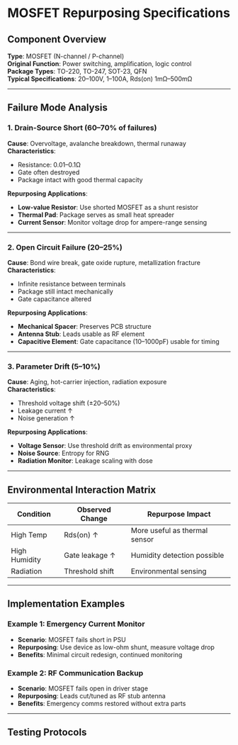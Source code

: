 # MOSFET Repurposing Specifications

## Component Overview
**Type**: MOSFET (N-channel / P-channel)  
**Original Function**: Power switching, amplification, logic control  
**Package Types**: TO-220, TO-247, SOT-23, QFN  
**Typical Specifications**: 20–100V, 1–100A, Rds(on) 1mΩ–500mΩ

---

## Failure Mode Analysis

### 1. Drain-Source Short (60–70% of failures)
**Cause**: Overvoltage, avalanche breakdown, thermal runaway  
**Characteristics**:
- Resistance: 0.01–0.1Ω  
- Gate often destroyed  
- Package intact with good thermal capacity  

**Repurposing Applications**:
- **Low-value Resistor**: Use shorted MOSFET as a shunt resistor  
- **Thermal Pad**: Package serves as small heat spreader  
- **Current Sensor**: Monitor voltage drop for ampere-range sensing  

---

### 2. Open Circuit Failure (20–25%)
**Cause**: Bond wire break, gate oxide rupture, metallization fracture  
**Characteristics**:
- Infinite resistance between terminals  
- Package still intact mechanically  
- Gate capacitance altered  

**Repurposing Applications**:
- **Mechanical Spacer**: Preserves PCB structure  
- **Antenna Stub**: Leads usable as RF element  
- **Capacitive Element**: Gate capacitance (10–1000pF) usable for timing  

---

### 3. Parameter Drift (5–10%)
**Cause**: Aging, hot-carrier injection, radiation exposure  
**Characteristics**:
- Threshold voltage shift (±20–50%)  
- Leakage current ↑  
- Noise generation ↑  

**Repurposing Applications**:
- **Voltage Sensor**: Use threshold drift as environmental proxy  
- **Noise Source**: Entropy for RNG  
- **Radiation Monitor**: Leakage scaling with dose  

---

## Environmental Interaction Matrix

|Condition|Observed Change|Repurpose Impact|
|---------|---------------|----------------|
|High Temp|Rds(on) ↑      |More useful as thermal sensor|
|High Humidity|Gate leakage ↑|Humidity detection possible|
|Radiation|Threshold shift |Environmental sensing|

---

## Implementation Examples

### Example 1: Emergency Current Monitor
- **Scenario**: MOSFET fails short in PSU  
- **Repurposing**: Use device as low-ohm shunt, measure voltage drop  
- **Benefits**: Minimal circuit redesign, continued monitoring  

### Example 2: RF Communication Backup
- **Scenario**: MOSFET fails open in driver stage  
- **Repurposing**: Leads cut/tuned as RF stub antenna  
- **Benefits**: Emergency comms restored without extra parts  

---

## Testing Protocols
